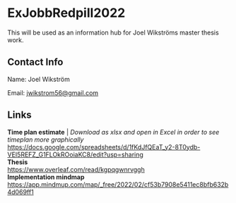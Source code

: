 # ExJobbRedpill2022

This will be used as an information hub for Joel Wikströms master thesis work.

## Contact Info
Name:   Joel Wikström

Email:  jwikstrom56@gmail.com

## Links
**Time plan estimate**    |   _Download as xlsx and open in Excel in order to see timeplan more graphically_  
https://docs.google.com/spreadsheets/d/1fKdJfQEaT_y2-8T0ydb-VEI5REFZ_G1FLOkROoiaKC8/edit?usp=sharing  
**Thesis**  
https://www.overleaf.com/read/kgpqgwnrvggh  
**Implementation mindmap**  
https://app.mindmup.com/map/_free/2022/02/cf53b7908e5411ec8bfb632b4d069ff1  
